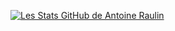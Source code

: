 [![Les Stats GitHub de Antoine Raulin](https://github-readme-stats.vercel.app/api?username=antoineraulin&count_private=true)](https://github.com/antoineraulin)
